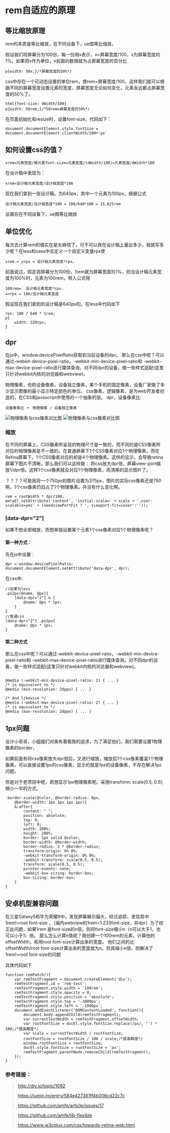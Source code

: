 # rem自适应的原理

## 等比缩放原理

rem的本质是等比缩放，在不同设备下，ue图等比缩放。

假设我们将屏幕分为100份，每一份用x表示，x=屏幕宽度/100，x为屏幕宽度的1%。如果将x作为单位，x前面的数值就为占屏幕宽度的百分比

```
p{width: 50x;}/*屏幕宽度的50%*/
```

css中存在一个可动态设置的单位rem，使rem=屏幕宽度/100，这样我们就可以根据不同的屏幕宽度设置元素的宽度，屏幕宽度无论如何变化，元素永远都占屏幕宽度的50%了。

```
html{font-size: dWidth/100}
p{width: 50rem;}/*50rem=屏幕宽度的50%*/
```

在页面初始化和resize时，设置font-size，代码如下：

```
document.documentElement.style.fontSize = document.documentElement.clientWidth/100+'px'
```

## 如何设置css的值？

```
xrem=元素宽度/根元素font-size=元素宽度/(dWidth/100)=元素宽度/dWidth*100
```

在设计稿中表现为：


```
xrem=设计稿元素宽度/设计稿宽度*100
```

现在我们拿到一张设计稿，为640px，其中一个元素为100px，根据公式

```
设计稿元素宽度/设计稿宽度*100 = 100/640*100 = 15.625rem
```

设置后在不同设备下，ue图等比缩放


## 单位优化

每次去计算rem的值实在是太麻烦了，可不可以我在设计稿上量出多少，我就写多少呢？在less和sass中去定义一个自定义变量rpx使

```
xrem = yrpx = 设计稿元素宽度*rpx，
```

前面说过，假定将屏幕分为100份，1rem就为屏幕宽度的1%，则当设计稿元素宽度为100%时，元素为100rem，带入公式得

```
100rem=  设计稿元素宽度*rpx，
=>rpx = 100/设计稿元素宽度
```

假设现在我们拿到的设计稿是640px的，在less中代码如下

```
rpx: 100 / 640 * 1rem;
p{
    width: 320rpx;
}
```

## dpr

在js中，window.devicePixelRatio获取到当前设备的dpr。
那么在css中呢？可以通过-webkit-device-pixel-ratio，-webkit-min-device-pixel-ratio和 -webkit-max-device-pixel-ratio进行媒体查询，对不同dpr的设备，做一些样式适配(这里只针对webkit内核的浏览器和webview)。

物理像素，也称设备像素，设备独立像素，某个手机的固定像素，设备厂家做了多少显示图像的最小显示特定颜色的单位。
css像素，逻辑像素，是为web开发者创造的，在CSS和javascript中使用的一个抽象的层。
dpr，设备像素比:
```
设备像素比 ＝ 物理像素 / 设备独立像素

```


![物理像素与css像素对比图](./imgs/csspx-and-devicepx.png)
![物理像素与css像素对比图](./imgs/csspx-and-devicepx.jpg)


### 缩放

在不同的屏幕上，CSS像素所呈现的物理尺寸是一致的，而不同的是CSS像素所对应的物理像素是不一致的。在普通屏幕下1个CSS像素对应1个物理像素，而在Retina屏幕下，1个CSS像素对应的却是4个物理像素。这样的显示，会导致retina屏幕下图片不清晰，那么我们可以这样做：
将css放大dpr倍，屏幕view-port缩放1/dpr倍。这样1个css像素就会对应1个物理像素，而清晰的显示图片了。

？？？？可是我将一个750px的图片设置为375px，图片的实际css像素还是750啊，1个css像素仍旧占了1个物理像素。并没有什么变化啊。


```
rem = rootWidth * dpr/100;
metaEl.setAttribute('content', 'initial-scale=' + scale + ',user-scalable=yes' + (needviewPortFit ? ', viewport-fit=cover':''));
```




### [data-dpr="2"]

如果不想全部缩放，而想单独设置某个元素1个css像素对应1个物理像素呢？

#### 第一种方式：

先在js中设置：
```
dpr = window.devicePixelRatio;
document.documentElement.setAttribute('data-dpr', dpr);
```

在css中:
```
//如果为less
.px2px(@name, @px){
    [data-dpr="2"] & {
        @name: @px * 1px;
    }
}
//普通css
[data-dpr="2"] .px2px{
    @name: @px * 1px;
}

```
#### 第二种方式

那么在css中呢？可以通过-webkit-device-pixel-ratio，-webkit-min-device-pixel-ratio和 -webkit-max-device-pixel-ratio进行媒体查询，对不同dpr的设备，做一些样式适配(这里只针对webkit内核的浏览器和webview)。

```

@media (-webkit-min-device-pixel-ratio: 2) { ... }
/* is equivalent to */
@media (min-resolution: 2dppx) { ... }

/* And likewise */
@media (-webkit-max-device-pixel-ratio: 2) { ... }
/* is equivalent to */
@media (max-resolution: 2dppx) { ... }

```

## 1px问题

设计小哥哥，小姐姐们对美有着极致的追求，为了满足他们，我们需要设置1物理像素的border，

如果前面有将css像素放大dpr倍后，又进行缩放，缩放后1个css像素覆盖1个物理像素，可以直接设置1px的css像素，显示的就是1px的设备像素，不存在解决1px问题。

但是对于老项目中呢，若想显示1px物理像素呢。采用transform: scale(0.5, 0.5);缩小一半的方式。

```
.border-scale(@color, @border-radius: 0px,
    @border-width: 1px 1px 1px 1px){
    &:after{
        content: " ";
        position: absolute;
        top: 0;
        left: 0;
        width: 200%;
        height: 200%;
        border: 1px solid @color;
        border-width: @border-width;
        border-radius: 2 * @border-radius;
        transform-origin: 0% 0%;
        -webkit-transform-origin: 0% 0%;
        -webkit-transform: scale(0.5, 0.5);
        transform: scale(0.5, 0.5);
        pointer-events: none;
        -webkit-box-sizing: border-box;
        box-sizing: border-box;
    }
}
```

## 安卓机型兼容问题

在三星Galaxy5和华为荣耀9中，发现屏幕展示偏大，经过追踪，发现其中1rem!=root font-size
，（端内webview的1rem=1.233font-size，非dpr）为了校正此问题，如果1rem 是font-size的n倍，则将font-size缩小n（n可以大于1，也可以小于1）倍。
那么怎么计算n值呢？我创建一个100rem的元素，计算他的offsetWidth，和用root font-size计算出来的宽度。
他们之间的比offsetWidth/root font-size计算出来的宽度就为n。将其缩小n倍，则解决了1rem!=root font-size的问题

具体代码如下

```
function remPatch(){
    var remTestFragment = document.createElement('div');
    remTestFragment.id = 'rem-test';
    remTestFragment.style.width = '100rem';
    remTestFragment.style.opacity = 0;
    remTestFragment.style.position = 'absolute';
    remTestFragment.style.top = '-1000px';
    remTestFragment.style.left = '-1000px';
    document.addEventListener('DOMContentLoaded', function(){
        document.body.appendChild(remTestFragment);
        var currentTestWidth = remTestFragment.offsetWidth;
        var rootFontSize = docEl.style.fontSize.replace(/px/, '') * 100;/*提高精度*/
        var scale = currentTestWidth / rootFontSize;
        rootFontSize = rootFontSize / 100 / scale;/*提高精度*/
        window.rootFontSize = rootFontSize;
        docEl.style.fontSize = rootFontSize + 'px';
        remTestFragment.parentNode.removeChild(remTestFragment);   
    });
}
```

### 参考链接：

> http://div.io/topic/1092

> https://juejin.im/entry/584e427361ff4b006cd22c7c

> https://github.com/amfe/article/issues/17

> https://github.com/amfe/lib-flexible

> https://www.w3cplus.com/css/towards-retina-web.html